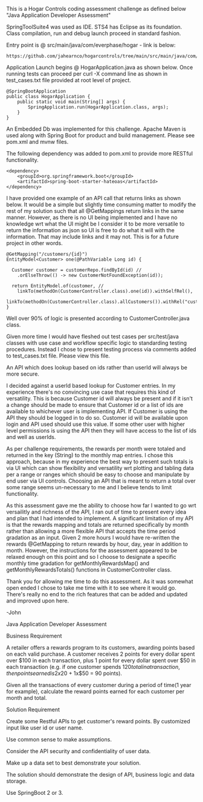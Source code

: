 This is a Hogar Controls coding assessment challenge as defined below "Java Application Developer Assessment"

SpringToolSuite4 was used as IDE. STS4 has Eclipse as its foundation. Class compilation, run and debug launch proceed in standard fashion.

Entry point is @ src/main/java/com/everphase/hogar - link is below:

	https://github.com/jahearnco/hogarcontrols/tree/main/src/main/java/com/everphase/hogar

Application Launch begins @ HogarApplication.java as shown below. Once running tests can proceed per curl -X command line as shown in test_cases.txt file provided at root level of project.

	@SpringBootApplication
	public class HogarApplication {
		public static void main(String[] args) {
			SpringApplication.run(HogarApplication.class, args);
		}
	}

An Embedded Db was implemented for this challenge. Apache Maven is used along with Spring Boot for product and build management. Please see pom.xml and mvnw files. 

The following dependency was added to pom.xml to provide more RESTful functionality.

	<dependency>
		<groupId>org.springframework.boot</groupId>
		<artifactId>spring-boot-starter-hateoas</artifactId>
	</dependency>
	

I have provided one example of an API call that returns links as shown below. It would be a simple but slightly time consuming matter to modify the rest of my solution such that all @GetMappings return links in the same manner. However, as there is no UI being implemented and I have no knowledge wrt what the UI might be I consider it to be more versatile to return the information as json so UI is free to do what it will with the information. That may include links and it may not. This is for a future project in other words.

	@GetMapping("/customers/{id}")
	EntityModel<Customer> one(@PathVariable Long id) {
	
	  Customer customer = customerRepo.findById(id) //
	    .orElseThrow(() -> new CustomerNotFoundException(id));
	
	  return EntityModel.of(customer, //
	    linkTo(methodOn(CustomerController.class).one(id)).withSelfRel(),
	    linkTo(methodOn(CustomerController.class).allCustomers()).withRel("customers"));
	}


Well over 90% of logic is presented according to CustomerController.java class.

Given more time I would have fleshed out test cases per src/test/java classes with use case and workflow specific logic to standarding testing procedures. Instead I chose to present testing process via comments added to test_cases.txt file. Please view this file.

An API which does lookup based on ids rather than userId will always be more secure.

I decided against a userId based lookup for Customer entries. In my experience there's no convincing use case that requires this kind of versatility. This is because Customer id will always be present and if it isn't a change should be made to ensure that Customer id or a list of ids are available to whichever user is implementing API. If Customer is using the API they should be logged in to do so. Customer id will be available upon login and API used should use this value. If some other user with higher level permissions is using the API then they will have access to the list of ids and well as userIds.

As per challenge requirements, the rewards per month were totaled and returned in the key (String) to the monthly map entries. I chose this approach, because in my experience the best way to present such totals is via UI which can show flexibility and versatility wrt plotting and tabling data per a range or ranges which should be easy to choose and manipulate by end user via UI controls. Choosing an API that is meant to return a total over some range seems un-necessary to me and I believe tends to limit functionality.

As this assessment gave me the ability to choose how far I wanted to go wrt versailitly and richness of the API, I ran out of time to present every idea and plan that I had intended to implement. A significant limitation of my API is that the rewards mapping and totals are returned specifically by month rather than allowing a more flexible API that accepts the time period gradation as an input. Given 2 more hours I would have re-written the rewards @GetMapping to return rewards by hour, day, year in addition to month. However, the instructions for the assessment appeared to be relaxed enough on this point and so I choose to designate a specific monthly time gradation for getMonthlyRewardsMap() and getMonthlyRewardsTotals() functions in CustomerController class.

Thank you for allowing me time to do this assessment. As it was somewhat open ended I chose to take me time with it to see where it would go. There's really no end to the rich features that can be added and updated and improved upon here.

-John




Java Application Developer Assessment

Business Requirement

A retailer offers a rewards program to its customers, awarding points based on each valid purchase. A customer receives 2 points for every dollar spent over $100 in each transaction, plus 1 point for every dollar spent over $50 in each transaction (e.g. if one customer spends $120 total in a transaction, then points earned is 2x$20 + 1x$50 = 90 points).

Given all the transactions of every customer during a period of time(1 year for example), calculate the reward points earned for each customer per month and total.

Solution Requirement

Create some Restful APIs to get customer's reward points. By customized input like user id or user name.

Use common sense to make assumptions.

Consider the API security and confidentiality of user data.

Make up a data set to best demonstrate your solution.

The solution should demonstrate the design of API, business logic and data storage.

Use SpringBoot 2 or 3.
